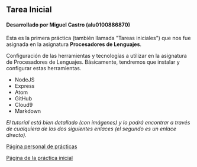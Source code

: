 ## Tarea Inicial
#### Desarrollado por Miguel Castro (alu0100886870)

Esta es la primera práctica (también llamada "Tareas iniciales") que nos fue asignada en la asignatura **Procesadores de Lenguajes**.

Configuración de las herramientas y tecnologías a utilizar en la asignatura de Procesadores de Lenguajes.
Básicamente, tendremos que instalar y configurar estas herramientas.

* NodeJS
* Express
* Atom
* GitHub
* Cloud9
* Markdown

*El tutorial está bien detallado (con imágenes) y lo podrá encontrar a través de cualquiera de los dos siguientes enlaces (el segundo es un enlace directo).*

[Página personal de prácticas](http://alu0100886870.github.io/)

[Página de la práctica inicial](http://ull-esit-gradoii-pl.github.io/tareas-iniciales-alu0100886870/)
